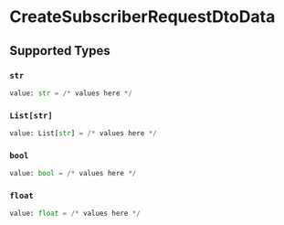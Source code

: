 # CreateSubscriberRequestDtoData


## Supported Types

### `str`

```python
value: str = /* values here */
```

### `List[str]`

```python
value: List[str] = /* values here */
```

### `bool`

```python
value: bool = /* values here */
```

### `float`

```python
value: float = /* values here */
```

